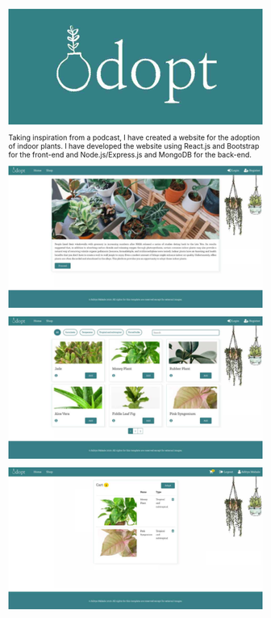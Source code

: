 ![alt adopt](images/logo.jpg)

Taking inspiration from a podcast, I have created a website for the adoption of indoor plants. I have developed the website using React.js and Bootstrap for the front-end and Node.js/Express.js and MongoDB for the back-end.

![alt home](images/home.jpg)

![alt shop](images/shop.jpg)

![alt cart](images/cart.jpg)